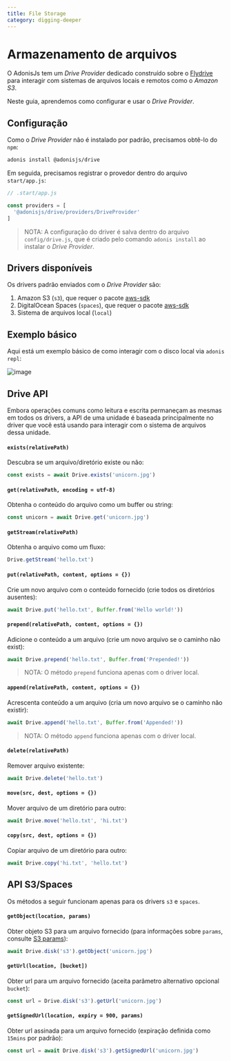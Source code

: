```yaml
---
title: File Storage
category: digging-deeper
---
```


# Armazenamento de arquivos

O AdonisJs tem um *Drive Provider* dedicado construído sobre o [Flydrive](https://github.com/Slynova-Org/node-flydrive) para interagir com sistemas de arquivos locais e remotos como o *Amazon S3*.

Neste guia, aprendemos como configurar e usar o *Drive Provider*.

## Configuração
Como o *Drive Provider* não é instalado por padrão, precisamos obtê-lo do `npm`:

```bash
adonis install @adonisjs/drive
```

Em seguida, precisamos registrar o provedor dentro do arquivo `start/app.js`:

```js
// .start/app.js

const providers = [
  '@adonisjs/drive/providers/DriveProvider'
]
```

> NOTA: A configuração do driver é salva dentro do arquivo `config/drive.js`, que é criado pelo comando `adonis install` ao instalar o *Drive Provider*.

## Drivers disponíveis
Os drivers padrão enviados com o *Drive Provider* são:

1. Amazon S3 (`s3`), que requer o pacote [aws-sdk](https://www.npmjs.com/package/aws-sdk)
2. DigitalOcean Spaces (`spaces`), que requer o pacote [aws-sdk](https://www.npmjs.com/package/aws-sdk)
3. Sistema de arquivos local (`local`)

## Exemplo básico
Aqui está um exemplo básico de como interagir com o disco local via `adonis repl`:

![image](http://res.cloudinary.com/adonisjs/image/upload/q_100/v1505719793/Drive_dlcc3v.gif)

## Drive API
Embora operações comuns como leitura e escrita permaneçam as mesmas em todos os drivers, a API de uma unidade é baseada principalmente no driver que você está usando para interagir com o sistema de arquivos dessa unidade.

#### `exists(relativePath)`
Descubra se um arquivo/diretório existe ou não:

```js
const exists = await Drive.exists('unicorn.jpg')
```

#### `get(relativePath, encoding = utf-8)`
Obtenha o conteúdo do arquivo como um buffer ou string:

```js
const unicorn = await Drive.get('unicorn.jpg')
```

#### `getStream(relativePath)`
Obtenha o arquivo como um fluxo:

```js
Drive.getStream('hello.txt')
```

#### `put(relativePath, content, options = {})`
Crie um novo arquivo com o conteúdo fornecido (crie todos os diretórios ausentes):

```js
await Drive.put('hello.txt', Buffer.from('Hello world!'))
```

#### `prepend(relativePath, content, options = {})`
Adicione o conteúdo a um arquivo (crie um novo arquivo se o caminho não exist):

```js
await Drive.prepend('hello.txt', Buffer.from('Prepended!'))
```

> NOTA: O método `prepend` funciona apenas com o driver local.

#### `append(relativePath, content, options = {})`
Acrescenta conteúdo a um arquivo (cria um novo arquivo se o caminho não existir):

```js
await Drive.append('hello.txt', Buffer.from('Appended!'))
```

> NOTA: O método `append` funciona apenas com o driver local.

#### `delete(relativePath)`
Remover arquivo existente:

```js
await Drive.delete('hello.txt')
```

#### `move(src, dest, options = {})`
Mover arquivo de um diretório para outro:

```js
await Drive.move('hello.txt', 'hi.txt')
```

#### `copy(src, dest, options = {})`
Copiar arquivo de um diretório para outro:

```js
await Drive.copy('hi.txt', 'hello.txt')
```

## API S3/Spaces
Os métodos a seguir funcionam apenas para os drivers `s3` e `spaces`.

#### `getObject(location, params)`
Obter objeto S3 para um arquivo fornecido (para informações sobre `params`, consulte [S3 params](http://docs.aws.amazon.com/AWSJavaScriptSDK/latest/AWS/S3.html#getObject-property)):

```js
await Drive.disk('s3').getObject('unicorn.jpg')
```

#### `getUrl(location, [bucket])`
Obter url para um arquivo fornecido (aceita parâmetro alternativo opcional `bucket`):

```js
const url = Drive.disk('s3').getUrl('unicorn.jpg')
```

#### `getSignedUrl(location, expiry = 900, params)`
Obter url assinada para um arquivo fornecido (expiração definida como `15mins` por padrão):

```js
const url = await Drive.disk('s3').getSignedUrl('unicorn.jpg')
```
